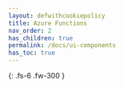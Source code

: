 ```yaml
---
layout: defwithcookiepolicy
title: Azure Functions
nav_order: 2
has_children: true
permalink: /docs/ui-components
has_toc: true
---
```

{: .fs-6 .fw-300 }
